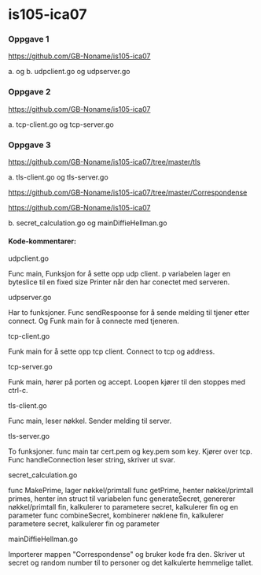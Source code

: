 # is105-ica07

### Oppgave 1

https://github.com/GB-Noname/is105-ica07

a. og b. udpclient.go og udpserver.go


### Oppgave 2 

https://github.com/GB-Noname/is105-ica07

a. tcp-client.go og tcp-server.go 


### Oppgave 3 

https://github.com/GB-Noname/is105-ica07/tree/master/tls

a. tls-client.go og tls-server.go  

https://github.com/GB-Noname/is105-ica07/tree/master/Correspondense

https://github.com/GB-Noname/is105-ica07

b. secret_calculation.go og mainDiffieHellman.go



#### Kode-kommentarer:

udpclient.go

Func main, Funksjon for å sette opp udp client.
p variabelen lager en byteslice til en fixed size 
Printer når den har conectet med serveren.

udpserver.go

Har to funksjoner. Func sendRespoonse for å sende melding til tjener etter connect. 
Og Funk main for å connecte med tjeneren. 

tcp-client.go

Funk main for å sette opp tcp client.
Connect to tcp og address. 

tcp-server.go

Funk main, hører på porten og accept.
Loopen kjører til den stoppes med ctrl-c.

tls-client.go

Func main, leser nøkkel. Sender melding til server. 

tls-server.go

To funksjoner. func main tar cert.pem og key.pem som key.
Kjører over tcp.
Func handleConnection leser string, skriver ut svar. 

secret_calculation.go

func MakePrime, lager nøkkel/primtall
func getPrime, henter nøkkel/primtall
primes, henter inn struct til variabelen 
func generateSecret, genererer nøkkel/primtall
fin, kalkulerer to parametere
secret, kalkulerer fin og en parameter
func combineSecret, kombinerer nøklene
fin, kalkulerer parametere
secret, kalkulerer fin og parameter 

mainDiffieHellman.go

Importerer mappen "Correspondense" og bruker kode fra den.
Skriver ut secret og random number til to personer og det kalkulerte hemmelige tallet. 




